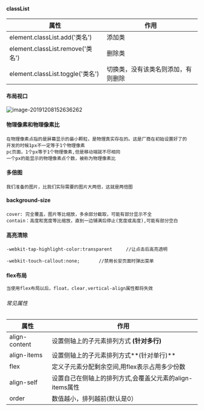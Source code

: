 #### classList

| 属性                             | 作用                               |
| -------------------------------- | ---------------------------------- |
| element.classList.add('类名')    | 添加类                             |
| element.classList.remove('类名') | 删除类                             |
| element.classList.toggle('类名') | 切换类，没有该类名则添加，有则删除 |



#### 布局视口

![image-20191208152636262](C:\Users\小win\AppData\Roaming\Typora\typora-user-images\image-20191208152636262.png)



#### 物理像素和物理像素比

```
在物理像素点指的是屏幕显示的最小颗粒，是物理真实存在的。这是厂商在初始设置好了的
开发的时候1px不一定等于1个物理像素 
pc页面，1个px等于1个物理像素,但是移动端就不尽相同
一个px的能显示的物理像素点个数，被称为物理像素比
```



#### 多倍图

```
我们准备的图片，比我们实际需要的图片大两倍，这就是两倍图 
```





#### background-size

```
cover: 完全覆盖，图片等比缩放，多余部分截取，可能有部分显示不全
contain：高度和宽度等比缩放，直到一边铺满后停止(宽度或高度),可能有部分空白
```



#### 高亮清除

```
-webkit-tap-highlight-color:transparent     //让点击后高亮透明

-webkit-touch-callout:none;       //禁用长安页面时弹出菜单
```





#### flex布局

```css
当使用flex布局以后，float，clear,vertical-align属性都将失效
```

###### 常见属性

| 属性          | 作用                                                     |
| ------------- | -------------------------------------------------------- |
| align-content | 设置侧轴上的子元素排列方式 **(针对多行)**                |
| align-items   | 设置侧轴上的子元素排列方式**(针对单行)**                 |
| flex          | 定义子元素分配剩余空间,用flex表示占用多少份数            |
| align-self    | 设置自己在侧轴上的排列方式,会覆盖父元素的align-items属性 |
| order         | 数值越小，排列越前(默认是0）                             |

